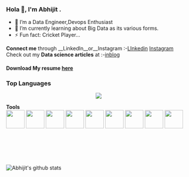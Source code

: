### Hola 👋, I'm Abhijit  . 

- 👀 I’m a Data Engineer,Devops Enthusiast
- 🌱 I’m currently learning about Big Data as its various forms.
- ⚡ Fun fact: Cricket Player...

__Connect me__ through __Linkedln__or__Instagram  :-[LInkedin](https://www.linkedin.com/in/abhijit-barik-55847920a/)    [Instagram](https://www.linkedin.com/in/abhijit-barik-55847920a/)\
Check out my __Data science articles__ at :-[inblog](https://inblog.in/@AbhijitBarik01)
#### Download My resume [here](https://drive.google.com/file/d/13LaWehtZ351itXeOKEmYuTQqnz79cCpx/view?usp=drivesdk)

### Top Languages

<p align="center">
<a href = "https://github.com/Abhijit-Barik01">
  <img src="https://github-readme-stats-aj8vj7k8x.vercel.app/api/top-langs/?username=Abhijit-Barik01&layout=compact&title_color=ffc857&icon_color=8ac926&text_color=daf7dc&bg_color=151515&card_width=400">
</a>
</p>

__Tools__
<br>
<img src="https://cdn3.iconfinder.com/data/icons/logos-and-brands-adobe/512/267_Python-512.png" width=50 height=50>
<img src="https://iconape.com/wp-content/files/dw/348983/svg/348983.svg" width=50 height=50>
<img src="https://pythonforfinance.net/wp-content/uploads/2019/07/Jupyter.jpg" width=50 height=50>
<img src="https://colab.research.google.com/img/colab_favicon.ico" height=50 width=50>
<img src="https://image.flaticon.com/icons/png/512/732/732212.png" width=50 height=50>
<img src="https://cdn.iconscout.com/icon/free/png-512/mongodb-5-1175140.png" width=50 height=50>
<img src="https://upload.wikimedia.org/wikipedia/commons/thumb/2/2d/Tensorflow_logo.svg/1200px-Tensorflow_logo.svg.png" width=50 height=50>
<img src="https://cdn2.iconfinder.com/data/icons/programming-and-development-flat/64/c_plus-512.png" width=50 height=50>
<img src="https://img.stackshare.io/service/5601/keras.png" width=50 height=50>

<br>


<br />
<br />
<br />

![Abhijit's github stats](https://github-readme-stats.vercel.app/api?username=Abhijit-Barik01&show_icons=true&hide_border=true&theme=radical)

